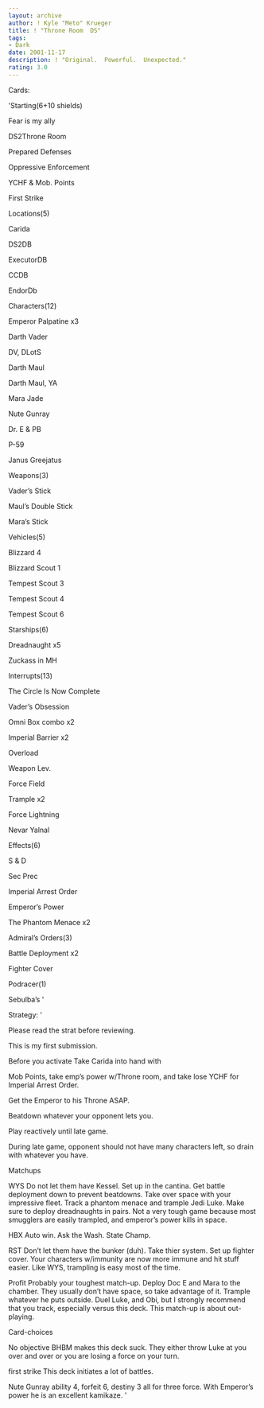 ```yaml
---
layout: archive
author: ! Kyle "Meto" Krueger
title: ! "Throne Room  DS"
tags:
- Dark
date: 2001-11-17
description: ! "Original.  Powerful.  Unexpected."
rating: 3.0
---
```

Cards: 

'Starting(6+10 shields)

Fear is my ally

DS2Throne Room

Prepared Defenses

Oppressive Enforcement

YCHF & Mob. Points

First Strike


Locations(5)

Carida

DS2DB

ExecutorDB

CCDB

EndorDb


Characters(12)

Emperor Palpatine x3

Darth Vader

DV, DLotS

Darth Maul

Darth Maul, YA

Mara Jade

Nute Gunray

Dr. E & PB

P-59

Janus Greejatus


Weapons(3)

Vader’s Stick

Maul’s Double Stick

Mara’s Stick


Vehicles(5)

Blizzard 4

Blizzard Scout 1

Tempest Scout 3

Tempest Scout 4

Tempest Scout 6


Starships(6)

Dreadnaught x5

Zuckass in MH


Interrupts(13)

The Circle Is Now Complete

Vader’s Obsession

Omni Box combo x2

Imperial Barrier x2

Overload

Weapon Lev.

Force Field

Trample x2

Force Lightning

Nevar Yalnal


Effects(6)

S & D

Sec Prec

Imperial Arrest Order

Emperor’s Power

The Phantom Menace x2


Admiral’s Orders(3)

Battle Deployment x2

Fighter Cover


Podracer(1)

Sebulba’s '

Strategy: '

Please read the strat before reviewing.

This is my first submission.


Before you activate Take Carida into hand with 

Mob Points, take emp’s power w/Throne room, and take lose YCHF for Imperial Arrest Order.


Get the Emperor to his Throne ASAP.

Beatdown whatever your opponent lets you.

Play reactively until late game.

During late game, opponent should not have many characters left, so drain with whatever you have.


Matchups

WYS Do not let them have Kessel.  Set up in the cantina.  Get battle deployment down to prevent beatdowns.  Take over space with your impressive fleet.  Track a phantom menace and trample Jedi Luke.  Make sure to deploy dreadnaughts in pairs.  Not a very tough game because most smugglers are easily trampled, and emperor’s power kills in space.


HBX Auto win.  Ask the Wash. State Champ.


RST  Don’t let them have the bunker (duh).  Take thier system.  Set up fighter cover.  Your characters w/immunity are now more immune and hit stuff easier.  Like WYS, trampling is easy most of the time.


Profit  Probably your toughest match-up.  Deploy Doc E and Mara to the chamber.  They usually don’t have space, so take advantage of it.  Trample whatever he puts outside.  Duel Luke, and Obi, but I strongly recommend that you track, especially versus this deck.  This match-up is about out-playing.


Card-choices

No objective BHBM makes this deck suck.  They either throw Luke at you over and over or you are losing a force on your turn.


first strike This deck initiates a lot of battles.


Nute Gunray ability 4, forfeit 6, destiny 3 all for three force.  With Emperor’s power he is an excellent kamikaze. '